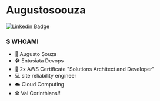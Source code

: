 # Augustosoouza

<!--
**augustosoouza/augustosoouza** is a ✨ _special_ ✨ repository because its `README.md` (this file) appears on your GitHub profile.
-->

[![Linkedin Badge](https://img.shields.io/badge/-LinkedIn-blue?style=flat-square&logo=Linkedin&logoColor=white&link=https://www.linkedin.com/in/augusto-souza-0b705323/)](https://www.linkedin.com/in/augusto-souza-0b705323/)

### $ WHOAMI 
- 💬 Augusto Souza
- 🛠 Entusiata Devops
- 🥇 2x AWS Certificate "Solutions Architect and Developer"
- 💻 site reliability engineer
- ☁️  Cloud Computing
- ⚽️ Vai Corinthians!! 
